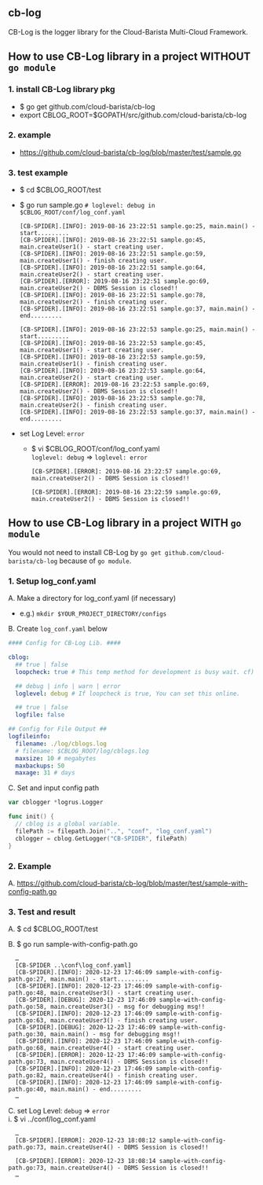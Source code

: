 ## cb-log
CB-Log is the logger library for the Cloud-Barista Multi-Cloud Framework.

## How to use CB-Log library in a project WITHOUT `go module`
### 1. install CB-Log library pkg
-	$ go get github.com/cloud-barista/cb-log  
-  export CBLOG_ROOT=$GOPATH/src/github.com/cloud-barista/cb-log
    
### 2. example
-	https://github.com/cloud-barista/cb-log/blob/master/test/sample.go

### 3. test example
-	$ cd $CBLOG_ROOT/test  
-	$ go run sample.go   `# loglevel: debug in $CBLOG_ROOT/conf/log_conf.yaml`
  
      ```
      [CB-SPIDER].[INFO]: 2019-08-16 23:22:51 sample.go:25, main.main() - start.........
      [CB-SPIDER].[INFO]: 2019-08-16 23:22:51 sample.go:45, main.createUser1() - start creating user.
      [CB-SPIDER].[INFO]: 2019-08-16 23:22:51 sample.go:59, main.createUser1() - finish creating user.
      [CB-SPIDER].[INFO]: 2019-08-16 23:22:51 sample.go:64, main.createUser2() - start creating user.
      [CB-SPIDER].[ERROR]: 2019-08-16 23:22:51 sample.go:69, main.createUser2() - DBMS Session is closed!!
      [CB-SPIDER].[INFO]: 2019-08-16 23:22:51 sample.go:78, main.createUser2() - finish creating user.
      [CB-SPIDER].[INFO]: 2019-08-16 23:22:51 sample.go:37, main.main() - end.........

      [CB-SPIDER].[INFO]: 2019-08-16 23:22:53 sample.go:25, main.main() - start.........
      [CB-SPIDER].[INFO]: 2019-08-16 23:22:53 sample.go:45, main.createUser1() - start creating user.
      [CB-SPIDER].[INFO]: 2019-08-16 23:22:53 sample.go:59, main.createUser1() - finish creating user.
      [CB-SPIDER].[INFO]: 2019-08-16 23:22:53 sample.go:64, main.createUser2() - start creating user.
      [CB-SPIDER].[ERROR]: 2019-08-16 23:22:53 sample.go:69, main.createUser2() - DBMS Session is closed!!
      [CB-SPIDER].[INFO]: 2019-08-16 23:22:53 sample.go:78, main.createUser2() - finish creating user.
      [CB-SPIDER].[INFO]: 2019-08-16 23:22:53 sample.go:37, main.main() - end.........
      ```
      

- set Log Level: `error`
  -	$ vi $CBLOG_ROOT/conf/log_conf.yaml
      <br>`loglevel: debug` => `loglevel: error`  
    
      ```
      [CB-SPIDER].[ERROR]: 2019-08-16 23:22:57 sample.go:69, main.createUser2() - DBMS Session is closed!!

      [CB-SPIDER].[ERROR]: 2019-08-16 23:22:59 sample.go:69, main.createUser2() - DBMS Session is closed!!
      ```

## How to use CB-Log library in a project WITH `go module`
You would not need to install CB-Log by `go get github.com/cloud-barista/cb-log` because of `go module`.
### 1. Setup log_conf.yaml
  A.	Make a directory for log_conf.yaml (if necessary)
  
  - e.g.) ```mkdir $YOUR_PROJECT_DIRECTORY/configs```
  
  B. Create `log_conf.yaml` below
  ```yaml
  #### Config for CB-Log Lib. ####

  cblog:
    ## true | false
    loopcheck: true # This temp method for development is busy wait. cf) cblogger.go:levelSetupLoop().

    ## debug | info | warn | error
    loglevel: debug # If loopcheck is true, You can set this online.

    ## true | false
    logfile: false 

  ## Config for File Output ##
  logfileinfo:
    filename: ./log/cblogs.log
    # filename: $CBLOG_ROOT/log/cblogs.log
    maxsize: 10 # megabytes
    maxbackups: 50
    maxage: 31 # days
  ```
  
  C. Set and input config path
  ```go
  var cblogger *logrus.Logger

  func init() {
    // cblog is a global variable.
    filePath := filepath.Join("..", "conf", "log_conf.yaml")
    cblogger = cblog.GetLogger("CB-SPIDER", filePath)
  }
  ```
  
### 2.	Example
  A.	https://github.com/cloud-barista/cb-log/blob/master/test/sample-with-config-path.go

### 3.	Test and result
  A.	$ cd $CBLOG_ROOT/test
  
  B.	$ go run sample-with-config-path.go
  
      …
      [CB-SPIDER ..\conf\log_conf.yaml]
      [CB-SPIDER].[INFO]: 2020-12-23 17:46:09 sample-with-config-path.go:27, main.main() - start.........
      [CB-SPIDER].[INFO]: 2020-12-23 17:46:09 sample-with-config-path.go:48, main.createUser3() - start creating user.
      [CB-SPIDER].[DEBUG]: 2020-12-23 17:46:09 sample-with-config-path.go:58, main.createUser3() - msg for debugging msg!!
      [CB-SPIDER].[INFO]: 2020-12-23 17:46:09 sample-with-config-path.go:63, main.createUser3() - finish creating user.
      [CB-SPIDER].[DEBUG]: 2020-12-23 17:46:09 sample-with-config-path.go:30, main.main() - msg for debugging msg!!
      [CB-SPIDER].[INFO]: 2020-12-23 17:46:09 sample-with-config-path.go:68, main.createUser4() - start creating user.
      [CB-SPIDER].[ERROR]: 2020-12-23 17:46:09 sample-with-config-path.go:73, main.createUser4() - DBMS Session is closed!!
      [CB-SPIDER].[INFO]: 2020-12-23 17:46:09 sample-with-config-path.go:82, main.createUser4() - finish creating user.
      [CB-SPIDER].[INFO]: 2020-12-23 17:46:09 sample-with-config-path.go:40, main.main() - end.........
      …
      

  C. set Log Level: `debug` => `error`   
    i.	$ vi ../conf/log_conf.yaml
    
      …
      [CB-SPIDER].[ERROR]: 2020-12-23 18:08:12 sample-with-config-path.go:73, main.createUser4() - DBMS Session is closed!!

      [CB-SPIDER].[ERROR]: 2020-12-23 18:08:14 sample-with-config-path.go:73, main.createUser4() - DBMS Session is closed!!
      …

